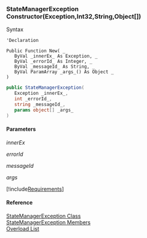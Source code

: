 ﻿### StateManagerException Constructor(Exception,Int32,String,Object\[\])

Syntax

```vbnet
'Declaration

Public Function New( _
   ByVal _innerEx_ As Exception, _
   ByVal _errorId_ As Integer, _
   ByVal _messageId_ As String, _
   ByVal ParamArray _args_() As Object _
)
```

```csharp
public StateManagerException( 
   Exception _innerEx_,
   int _errorId_,
   string _messageId_,
   params object[] _args_
)
```

#### Parameters

_innerEx_

_errorId_

_messageId_

_args_

[!include[Requirements](../partials/requirements.md)]

#### Reference

[StateManagerException Class](FChoice.Common~FChoice.Common.State.StateManagerException.md)  
[StateManagerException Members](FChoice.Common~FChoice.Common.State.StateManagerException_members.md)  
[Overload List](FChoice.Common~FChoice.Common.State.StateManagerException~_ctor.md)